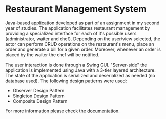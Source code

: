 
# Restaurant Management System

Java-based application developed as part of an assignment in my second year of studies. The application facilitates restaurant management by providing a specialized interface for each of it's possible users (administrator, waiter and chef). Depending on the user/view selected, the actor can perform CRUD operations on the restaurant's menu, place an order and generate a bill for a given order. Moreover, whenever an order is placed by the waiter the chef will be notified.

The user interaction is done through a Swing GUI. "Server-side" the application is implemented using Java with a 3-tier layered architecture. The state of the application is serialized and deserialized as needed (no database used). The following design patterns were used:
- Observer Design Pattern
- Singleton Design Pattern
- Composite Design Pattern

 For more information please check the [documentation](https://github.com/radusocaci/restaurant-management-system/blob/master/Restaurant%20Documentation.pdf).
